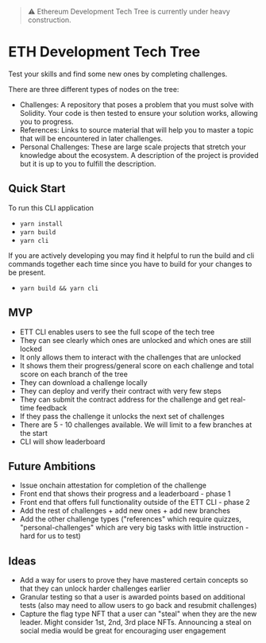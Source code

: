 > ⚠️ Ethereum Development Tech Tree is currently under heavy construction.

# ETH Development Tech Tree
Test your skills and find some new ones by completing challenges.

There are three different types of nodes on the tree:
- Challenges: A repository that poses a problem that you must solve with Solidity. Your code is then tested to ensure your solution works, allowing you to progress.
- References: Links to source material that will help you to master a topic that will be encountered in later challenges.
- Personal Challenges: These are large scale projects that stretch your knowledge about the ecosystem. A description of the project is provided but it is up to you to fulfill the description.

## Quick Start
To run this CLI application
- `yarn install`
- `yarn build`
- `yarn cli`

If you are actively developing you may find it helpful to run the build and cli commands together each time since you have to build for your changes to be present.
- `yarn build && yarn cli`

## MVP
- ETT CLI enables users to see the full scope of the tech tree
- They can see clearly which ones are unlocked and which ones are still locked
- It only allows them to interact with the challenges that are unlocked
- It shows them their progress/general score on each challenge and total score on each branch of the tree
- They can download a challenge locally
- They can deploy and verify their contract with very few steps
- They can submit the contract address for the challenge and get real-time feedback
- If they pass the challenge it unlocks the next set of challenges
- There are 5 - 10 challenges available. We will limit to a few branches at the start
- CLI will show leaderboard

## Future Ambitions
- Issue onchain attestation for completion of the challenge
- Front end that shows their progress and a leaderboard - phase 1
- Front end that offers full functionality outside of the ETT CLI - phase 2
- Add the rest of challenges + add new ones + add new branches
- Add the other challenge types ("references" which require quizzes, "personal-challenges" which are very big tasks with little instruction - hard for us to test)

## Ideas
- Add a way for users to prove they have mastered certain concepts so that they can unlock harder challenges earlier 
- Granular testing so that a user is awarded points based on additional tests (also may need to allow users to go back and resubmit challenges)
- Capture the flag type NFT that a user can "steal" when they are the new leader. Might consider 1st, 2nd, 3rd place NFTs. Announcing a steal on social media would be great for encouraging user engagement